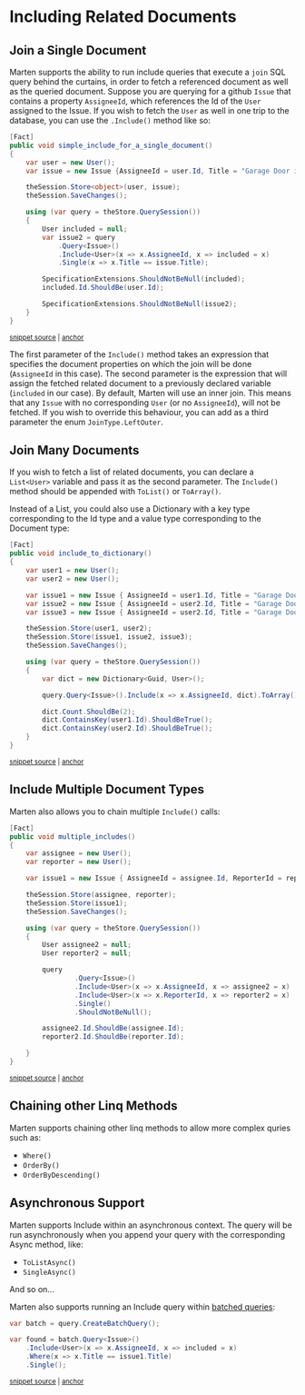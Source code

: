 # Including Related Documents

## Join a Single Document

Marten supports the ability to run include queries that execute a `join` SQL query behind the curtains, in order to fetch a referenced document as well as the queried document. Suppose you are querying for a github `Issue` that contains a property `AssigneeId`, which references the Id of the `User` assigned to the Issue. If you wish to fetch the `User` as well in one trip to the database, you can use the `.Include()` method like so:

<!-- snippet: sample_simple_include -->
<a id='snippet-sample_simple_include'></a>
```cs
[Fact]
public void simple_include_for_a_single_document()
{
    var user = new User();
    var issue = new Issue {AssigneeId = user.Id, Title = "Garage Door is busted"};

    theSession.Store<object>(user, issue);
    theSession.SaveChanges();

    using (var query = theStore.QuerySession())
    {
        User included = null;
        var issue2 = query
            .Query<Issue>()
            .Include<User>(x => x.AssigneeId, x => included = x)
            .Single(x => x.Title == issue.Title);

        SpecificationExtensions.ShouldNotBeNull(included);
        included.Id.ShouldBe(user.Id);

        SpecificationExtensions.ShouldNotBeNull(issue2);
    }
}
```
<sup><a href='https://github.com/JasperFx/marten/blob/master/src/Marten.Testing/Services/Includes/end_to_end_query_with_include_Tests.cs#L85-L109' title='Snippet source file'>snippet source</a> | <a href='#snippet-sample_simple_include' title='Start of snippet'>anchor</a></sup>
<!-- endSnippet -->

The first parameter of the `Include()` method takes an expression that specifies the document properties on which the join will be done (`AssigneeId` in this case). The second parameter is the expression that will assign the fetched related document to a previously declared variable (`included` in our case). By default, Marten will use an inner join. This means that any `Issue` with no corresponding `User` (or no `AssigneeId`), will not be fetched. If you wish to override this behaviour, you can add as a third parameter the enum `JoinType.LeftOuter`.

## Join Many Documents

If you wish to fetch a list of related documents, you can declare a `List<User>` variable and pass it as the second parameter. The `Include()` method should be appended with `ToList()` or `ToArray()`.

Instead of a List, you could also use a Dictionary with a key type corresponding to the Id type and a value type corresponding to the Document type:

<!-- snippet: sample_dictionary_include -->
<a id='snippet-sample_dictionary_include'></a>
```cs
[Fact]
public void include_to_dictionary()
{
    var user1 = new User();
    var user2 = new User();

    var issue1 = new Issue { AssigneeId = user1.Id, Title = "Garage Door is busted" };
    var issue2 = new Issue { AssigneeId = user2.Id, Title = "Garage Door is busted" };
    var issue3 = new Issue { AssigneeId = user2.Id, Title = "Garage Door is busted" };

    theSession.Store(user1, user2);
    theSession.Store(issue1, issue2, issue3);
    theSession.SaveChanges();

    using (var query = theStore.QuerySession())
    {
        var dict = new Dictionary<Guid, User>();

        query.Query<Issue>().Include(x => x.AssigneeId, dict).ToArray();

        dict.Count.ShouldBe(2);
        dict.ContainsKey(user1.Id).ShouldBeTrue();
        dict.ContainsKey(user2.Id).ShouldBeTrue();
    }
}
```
<sup><a href='https://github.com/JasperFx/marten/blob/master/src/Marten.Testing/Services/Includes/end_to_end_query_with_include_Tests.cs#L489-L515' title='Snippet source file'>snippet source</a> | <a href='#snippet-sample_dictionary_include' title='Start of snippet'>anchor</a></sup>
<!-- endSnippet -->

## Include Multiple Document Types

Marten also allows you to chain multiple `Include()` calls:

<!-- snippet: sample_multiple_include -->
<a id='snippet-sample_multiple_include'></a>
```cs
[Fact]
public void multiple_includes()
{
    var assignee = new User();
    var reporter = new User();

    var issue1 = new Issue { AssigneeId = assignee.Id, ReporterId = reporter.Id, Title = "Garage Door is busted" };

    theSession.Store(assignee, reporter);
    theSession.Store(issue1);
    theSession.SaveChanges();

    using (var query = theStore.QuerySession())
    {
        User assignee2 = null;
        User reporter2 = null;

        query
                .Query<Issue>()
                .Include<User>(x => x.AssigneeId, x => assignee2 = x)
                .Include<User>(x => x.ReporterId, x => reporter2 = x)
                .Single()
                .ShouldNotBeNull();

        assignee2.Id.ShouldBe(assignee.Id);
        reporter2.Id.ShouldBe(reporter.Id);

    }
}
```
<sup><a href='https://github.com/JasperFx/marten/blob/master/src/Marten.Testing/Services/Includes/end_to_end_query_with_include_Tests.cs#L712-L742' title='Snippet source file'>snippet source</a> | <a href='#snippet-sample_multiple_include' title='Start of snippet'>anchor</a></sup>
<!-- endSnippet -->

## Chaining other Linq Methods

Marten supports chaining other linq methods to allow more complex quries such as:

* `Where()`
* `OrderBy()`
* `OrderByDescending()`

## Asynchronous Support

Marten supports Include within an asynchronous context. The query will be run asynchronously when you append your query with the corresponding Async method, like:

* `ToListAsync()`
* `SingleAsync()`

And so on...

Marten also supports running an Include query within [batched queries](/guide/documents/querying/batched-queries):

<!-- snippet: sample_batch_include -->
<a id='snippet-sample_batch_include'></a>
```cs
var batch = query.CreateBatchQuery();

var found = batch.Query<Issue>()
    .Include<User>(x => x.AssigneeId, x => included = x)
    .Where(x => x.Title == issue1.Title)
    .Single();
```
<sup><a href='https://github.com/JasperFx/marten/blob/master/src/Marten.Testing/Services/Includes/end_to_end_query_with_include_Tests.cs#L47-L54' title='Snippet source file'>snippet source</a> | <a href='#snippet-sample_batch_include' title='Start of snippet'>anchor</a></sup>
<!-- endSnippet -->
